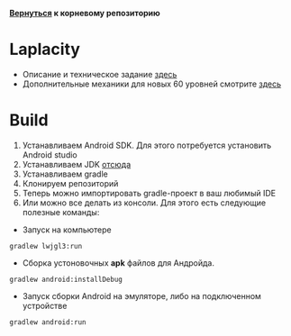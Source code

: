 **[Вернуться](https://github.com/timattt/Steel-unicorn) к корневому репозиторию**

# Laplacity

* Описание и техническое задание [здесь](https://github.com/timattt/Steel-unicorn/blob/master/About/Laplacity.md)
* Дополнительные механики для новых 60 уровней смотрите [здесь](https://github.com/timattt/Steel-unicorn/blob/master/About/LaplacityMoreMechanics.md)

# Build

1. Устанавливаем Android SDK. Для этого потребуется установить Android studio   
2. Устанавливаем JDK [отсюда](https://adoptium.net/)   
3. Устанавливаем gradle   
4. Клонируем репозиторий
5. Теперь можно импортировать gradle-проект в ваш любимый IDE
6. Или можно все делать из консоли. Для этого есть следующие полезные команды:

* Запуск на компьютере

```
gradlew lwjgl3:run
```

* Сборка устоновочных **apk** файлов для Андройда.

```
gradlew android:installDebug
```

* Запуск сборки Android на эмуляторе, либо на подключенном устройстве

```
gradlew android:run
```
